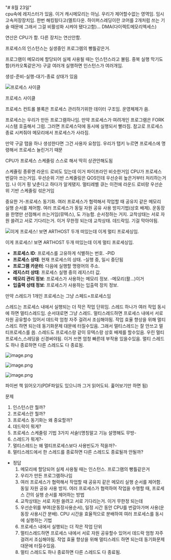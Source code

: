 "# 8월 23일"  
cpu속에 레지스터가 있음. 이거 캐시메모리는 아님. 우리가 제어할수없는 영역임. 임시 고속저장장치임. 한번 해킹됬다고(멜트다운. 하이퍼스레딩이란 코어를 2개처럼 쓰는 기술 때문에 그래서 그걸 비활성화 시켜야 됐다고함)… DMA(다이렉트메모리엑세스)

연산은 CPU가 함. 다른 장치는 연산안함.

프로세스의 인스턴스는 실생중인 프로그렘의 빵틀같은거.

프로그램이 메모리에 할당되어 실제 사용될 때는 인스턴스라고 불림. 중복 실행 막기도함(카카오톡같은거) 구글 여러개 실행하면 인스턴스가 여러개임. 

생성-준비-실행-대기-종료 상태가 있음

![프로세스 사이클](https://prod-files-secure.s3.us-west-2.amazonaws.com/914cd412-d6e9-4c46-8afb-88e9c6594671/645db2c3-e851-499d-95c4-54c0c9376682/image.png)

프로세스 사이클

프로세스 컨트롤 블록은 프로세스 관리하기위한 데이터 구조임. 운영체제가 씀.

프로세스는 우리가 만든 프로그램하나임. 만약 프로세스가 여려개인 프로그램은 FORK 시스템 호출해서 그럼. 그러면 프로세스덕에 동시에 실행되서 빨라짐. 참고로 프로세스 종료 시켜줘야 메모리에서 프로세스가 사라짐.

만약 구글 탭을 하나 생성한다면 그건 사용자 요청임. 우리가 탭키 누르면 프로세스에 명령해서 프로세스 늘린거기 때문

CPU가 프로세스 스케줄링 스스로 해서 딱히 상관안해도됨

스케쥴링 종류엔 라운드 로비도 있는데 이거 파이프라인 비슷한거임 CPU가 프로세스 번갈아 쓰는거임. 우선순위 기반 스케줄링은 QOS인데 우선순위 높은거부터 처리하는거임. 나 이거 핑 낮춘다고 하다가 알게됐지. 멀티레벨 큐는 이전에 라운드 로비랑 우선순위 기반 스케줄링 섞은거임

중요한 거-프로세스 동기화. 여러 프로세스가 협력해서 작업할 때 공유지 같은 메모리 실행 순서를 제어함. 여러 프로세스가 동일 자원 공유 사용 방지기법(상호 배제). 운동장을 한명만 선점해서 쓰는거임(뮤텍스), 도 가능함. 순서정하는 거지. 교착상태는 서로 자원 쓸려고 서로 기다리는거. 이거 무한정 되는데 교착상태. 데드락임. 기걸 막아야됨.

![이게 프로세스! 보면 ARTHOST 두개 떠있는데 이게 멀티 프로세싱임.](https://prod-files-secure.s3.us-west-2.amazonaws.com/914cd412-d6e9-4c46-8afb-88e9c6594671/1f46540b-1643-47d4-96bf-f7c88bcd7304/image.png)

이게 프로세스! 보면 ARTHOST 두개 떠있는데 이게 멀티 프로세싱임.

- **프로세스 ID**: 프로세스를 고유하게 식별하는 번호. -PID
- **프로세스 상태**: 현재 프로세스의 상태. -실행 중, 일시 중단됨
- **프로그램 카운터**: 다음에 실행할 명령어의 주소.
- **레지스터 상태**: 프로세스 실행 중의 레지스터 값.
- **메모리 관리 정보**: 프로세스가 사용하는 메모리 정보. -메모리(활…)이거
- **입출력 상태 정보**: 프로세스가 사용하는 입출력 장치 정보.

만약 스레드가 1개인 프로세스는 그냥 스페드=프로세스임

스레드는 프로세스 내에서 실행되는 더 작은 작업 단위임. 스레드 하나가 여러 작업 동시에 하면 멀티스레드임. 순서대로면 그냥 스레드. 멀티스레드하면 프로세스 내에서 서로 자원 공유할수 있어서 데드락 엄청 자주 걸려서 조심해야됨. 작업 효율 향상을 위해 멀티스레드 하면 되는데 동기화문제 대문에 터질수있음. 그래서 멀티스레드는 잘 안쓰고 멀티프로세스를 씀. 스레드도 프로세스랑 같이 뮤텍스랑 상호 배제를 할수있음. 우린 멀티 프로세스,스레딩을 신경써야됨. 이거 쓰면 엄청 빠른데 부작용 있을수있음. 멀티 스레드도 하나 종료하면 다른 스레드도 다 종료됨.

![image.png](https://prod-files-secure.s3.us-west-2.amazonaws.com/914cd412-d6e9-4c46-8afb-88e9c6594671/bebcb4f2-922c-46cb-930b-2526a2802c58/image.png)

 

![image.png](https://prod-files-secure.s3.us-west-2.amazonaws.com/914cd412-d6e9-4c46-8afb-88e9c6594671/5b9dad80-eaea-4f4a-ab40-47161635e330/image.png)

![image.png](https://prod-files-secure.s3.us-west-2.amazonaws.com/914cd412-d6e9-4c46-8afb-88e9c6594671/5cab4b2d-a75a-4a3a-91d2-426ee61ec8a2/image.png)

파이썬 책 읽어오기(PDF파일도 있으니까 그거 읽어도되. 훑어보기만 하면 됨)

문제

1. 인스턴스란 뭘까?
2. 프로세스란 뭘까?
3. 프로세스 동기화는 왜 중요할까?
4. 데드락이 뭐게?
5. 프로세스 스케줄링 기법 3가지 서술!(명칭말고 기능 설명해도 무방-
6. 스레드가 뭐게?-
7. 멀티스레드는 왜 멀티프로세스보다 사용빈도가 적을까?-
8. 멀티스레드에서 한 스레드를 종료하면 다른 스레드도 종료될까 안될까?

- 정답
    1. 메모리에 할당되어 실제 사용될 때는 인스턴스. 프로그램의 빵틀같은거
    2. 우리가 만든 프로그램하나임
    3. 여러 프로세스가 협력해서 작업할 때 공유지 같은 메모리 실행 순서를 제어함. 동일 자원 공유 사용 방지.  여러 프로세스가 협력하여 작업을 수행할 때, 프로세스 간의 실행 순서를 제어하는 방법
    4. 교착상태는 서로 자원 쓸려고 서로 기다리는거. 이거 무한정 되는데 
    5.  우선순위를 부여(운동장사용순서), 일정 시간 동안 CPU를 번갈아가며 사용(운동장 사용시간 분배).  CPU 시간을 효율적으로 분배하여 여러 프로세스를 동시에 실행하는 기법
    6.  프로세스 내에서 실행되는 더 작은 작업 단위
    7. 멀티스레드하면 프로세스 내에서 서로 자원 공유할수 있어서 데드락 엄청 자주 걸려서 조심해야됨. 작업 효율 향상을 위해 멀티스레드 하면 되는데 동기화문제 대문에 터질수있음.
    8. 멀티 스레드도 하나 종료하면 다른 스레드도 다 종료됨.
